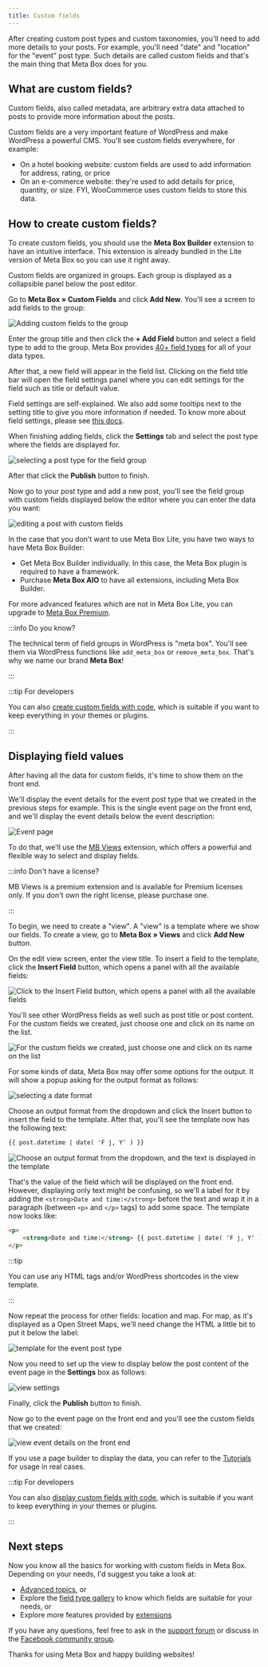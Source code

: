 ```yaml
---
title: Custom fields
---
```


After creating custom post types and custom taxonomies, you'll need to add more details to your posts. For example, you'll need "date" and "location" for the "event" post type. Such details are called custom fields and that's the main thing that Meta Box does for you.

## What are custom fields?

Custom fields, also called metadata, are arbitrary extra data attached to posts to provide more information about the posts.

Custom fields are a very important feature of WordPress and make WordPress a powerful CMS. You'll see custom fields everywhere, for example:

- On a hotel booking website: custom fields are used to add information for address, rating, or price
- On an e-commerce website: they're used to add details for price, quantity, or size. FYI, WooCommerce uses custom fields to store this data.

## How to create custom fields?

To create custom fields, you should use the **Meta Box Builder** extension to have an intuitive interface. This extension is already bundled in the Lite version of Meta Box so you can use it right away.

Custom fields are organized in groups. Each group is displayed as a collapsible panel below the post editor.

Go to **Meta Box » Custom Fields** and click **Add New**. You'll see a screen to add fields to the group:

![Adding custom fields to the group](https://i.imgur.com/jDaKY4R.png)

Enter the group title and then click the **+ Add Field** button and select a field type to add to the group. Meta Box provides [40+ field types](https://docs.metabox.io/fields/) for all of your data types. 

After that, a new field will appear in the field list. Clicking on the field title bar will open the field settings panel where you can edit settings for the field such as title or default value.

Field settings are self-explained. We also add some tooltips next to the setting title to give you more information if needed. To know more about field settings, please see [this docs](/field-settings/).

When finishing adding fields, click the **Settings** tab and select the post type where the fields are displayed for.

![selecting a post type for the field group](https://i.imgur.com/a39tyzd.png)

After that click the **Publish** button to finish.

Now go to your post type and add a new post, you'll see the field group with custom fields displayed below the editor where you can enter the data you want:

![editing a post with custom fields](https://i.imgur.com/TwDYnBQ.png)

In the case that you don’t want to use Meta Box Lite, you have two ways to have Meta Box Builder:

* Get Meta Box Builder individually. In this case, the Meta Box plugin is required to have a framework.
* Purchase **Meta Box AIO** to have all extensions, including Meta Box Builder.

For more advanced features which are not in Meta Box Lite, you can upgrade to [Meta Box Premium](https://metabox.io/pricing).

:::info Do you know?

The technical term of field groups in WordPress is "meta box". You'll see them via WordPress functions like `add_meta_box` or `remove_meta_box`. That's why we name our brand **Meta Box**!

:::

:::tip For developers

You can also [create custom fields with code](https://docs.metabox.io/creating-fields-with-code/), which is suitable if you want to keep everything in your themes or plugins.

:::

## Displaying field values

After having all the data for custom fields, it's time to show them on the front end.

We'll display the event details for the event post type that we created in the previous steps for example. This is the single event page on the front end, and we'll display the event details below the event description:

![Event page](https://i.imgur.com/rSPicJm.png)

To do that, we'll use the [MB Views](https://docs.metabox.io/extensions/mb-views/) extension, which offers a powerful and flexible way to select and display fields.

:::info Don't have a license?

MB Views is a premium extension and is available for Premium licenses only. If you don't own the right license, please purchase one.

:::

To begin, we need to create a "view". A "view" is a template where we show our fields. To create a view, go to **Meta Box » Views** and click **Add New** button.

On the edit view screen, enter the view title. To insert a field to the template, click the **Insert Field** button, which opens a panel with all the available fields:

![Click to the Insert Field button, which opens a panel with all the available fields](https://i.imgur.com/1IPcVPr.png)

You'll see other WordPress fields as well such as post title or post content. For the custom fields we created, just choose one and click on its name on the list.

![For the custom fields we created, just choose one and click on its name on the list](https://i.imgur.com/wydo9s9.png)

For some kinds of data, Meta Box may offer some options for the output. It will show a popup asking for the output format as follows:

![selecting a date format](https://i.imgur.com/OPXkorx.png)

Choose an output format from the dropdown and click the Insert button to insert the field to the template. After that, you'll see the template now has the following text:

```html
{{ post.datetime | date( 'F j, Y' ) }}
```

![Choose an output format from the dropdown, and the text is displayed in the template](https://i.imgur.com/S0YCRfH.png)

That's the value of the field which will be displayed on the front end. However, displaying only text might be confusing, so we'll a label for it by adding the `<strong>Date and time:</strong>` before the text and wrap it in a paragraph (between `<p>` and `</p>` tags) to add some space. The template now looks like:

```html
<p>
	<strong>Date and time:</strong> {{ post.datetime | date( 'F j, Y' ) }}
</p>
```

:::tip

You can use any HTML tags and/or WordPress shortcodes in the view template.

:::

Now repeat the process for other fields: location and map. For map, as it's displayed as a Open Street Maps, we'll need change the HTML a little bit to put it below the label:

![template for the event post type](https://i.imgur.com/TeWN22i.png)

Now you need to set up the view to display below the post content of the event page in the **Settings** box as follows:

![view settings](https://i.imgur.com/U3kJnLe.png)

Finally, click the **Publish** button to finish.

Now go to the event page on the front end and you'll see the custom fields that we created:

![view event details on the front end](https://i.imgur.com/iOAEwBT.png)

If you use a page builder to display the data, you can refer to the [Tutorials](https://docs.metabox.io/tutorials/builders/) for usage in real cases.

:::tip For developers

You can also [display custom fields with code](https://docs.metabox.io/displaying-fields-with-code/), which is suitable if you want to keep everything in your themes or plugins.

:::

## Next steps

Now you know all the basics for working with custom fields in Meta Box. Depending on your needs, I'd suggest you take a look at:

- [Advanced topics](/category/advanced/), or
- Explore the [field type gallery](/fields/) to know which fields are suitable for your needs, or
- Explore more features provided by [extensions](/extensions/)

If you have any questions, feel free to ask in the [support forum](https://support.metabox.io/) or discuss in the [Facebook community group](https://www.facebook.com/groups/metaboxusers).

Thanks for using Meta Box and happy building websites!
